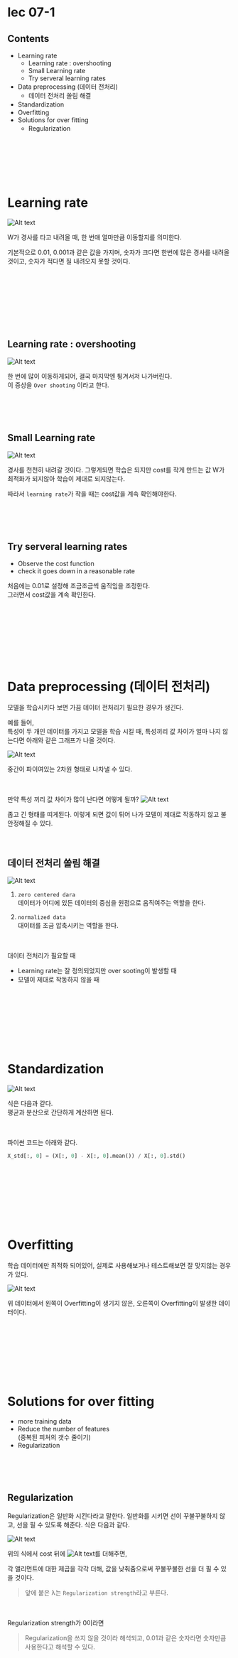 # lec 07-1

## Contents

- Learning rate
  - Learning rate : overshooting
  - Small Learning rate
  - Try serveral learning rates
- Data preprocessing (데이터 전처리)
  - 데이터 전처리 쏠림 해결
- Standardizationㅤ
- Overfitting
- Solutions for over fitting
  - Regularization
    ㅤ

ㅤ

ㅤ

ㅤ

# Learning rate

![Alt text](image.png)

W가 경사를 타고 내려올 때, 한 번애 얼마만큼 이동할지를 의미한다.

기본적으로 0.01, 0.001과 같은 값을 가지며, 숫자가 크다면 한번에 많은 경사를 내려올 것이고, 숫자가 적다면 질 내려오지 못할 것이다.

ㅤ

ㅤ

ㅤ

ㅤ

## Learning rate : overshooting

![Alt text](image-1.png)

한 번에 많이 이동하게되어, 결국 마지막엔 튕겨서저 나가버린다.  
이 증상을 `Over shooting` 이라고 한다.

ㅤ

ㅤ

## Small Learning rate

![Alt text](image-2.png)

경사를 천천히 내려갈 것이다.
그렇게되면 학습은 되지만 cost를 작게 만드는 값 W가 최적화가 되지않아 학습이 제대로 되지않는다.

따라서 `learning rate`가 작을 때는 cost값을 계속 확인해야한다.

ㅤ

ㅤ

## Try serveral learning rates

- Observe the cost function
- check it goes down in a reasonable rate

처음에는 0.01로 설정해 조금조금씩 움직임을 조정한다.  
그러면서 cost값을 계속 확인한다.

ㅤ

ㅤ

ㅤ

ㅤ

# Data preprocessing (데이터 전처리)

모델을 학습시키다 보면 가끔 데이터 전처리기 필요한 경우가 생긴다.

예를 들어,  
특성이 두 개인 데이터를 가지고 모델을 학습 시킬 때, 특성끼리 값 차이가 얼마 나지 않는다면 아래와 같은 그래프가 나올 것이다.

![Alt text](image-3.png)

중간이 파이여있는 2차원 형태로 나차낼 수 있다.

ㅤ

만약 특성 끼리 값 차이가 많이 난다면 어떻게 될까?
![Alt text](image-4.png)

좁고 긴 형태를 띠게된다. 이렇게 되면 값이 튀어 나가 모델이 제대로 작동하지 않고 불안정해질 수 있다.

ㅤ

## 데이터 전처리 쏠림 해결

![Alt text](image-5.png)

1. `zero centered dara `  
   데이터가 어디에 있든 데이터의 중심을 원점으로 움직여주는 역할을 한다.

2. `normalized data`  
   대이터를 조금 압축시키는 역할을 한다.

ㅤ

대이터 전처리가 필요할 때

- Learning rate는 잘 정의되었지만 over sooting이 발생할 때
- 모델이 제대로 작동하지 않을 때

ㅤ

ㅤ

ㅤ

ㅤ

# Standardization

![Alt text](image-6.png)

식은 다음과 같다.  
평균과 분산으로 간단하게 계산하면 된다.

ㅤ

파이썬 코드는 아래와 같다.

```py
X_std[:, 0] = (X[:, 0] - X[:, 0].mean()) / X[:, 0].std()
```

ㅤ

ㅤ

ㅤ

ㅤ

# Overfitting

학습 데이터에만 최적화 되어있어, 실제로 사용해보거나 테스트해보면 잘 맞지않는 경우가 있다.

![Alt text](image-7.png)

위 데이터에서 왼쪽이 Overfitting이 생기지 않은, 오른쪽이 Overfitting이 발생한 데이터이다.

ㅤ

ㅤ

ㅤ

ㅤ

# Solutions for over fitting

- more training data
- Reduce the number of features  
  (중복된 피처의 갯수 줄이기)
- Regularization

ㅤ

ㅤ

## Regularization

Regularization은 일반화 시킨다라고 말한다.
일반화를 시키면 선이 꾸불꾸불하지 않고, 선을 필 수 있도록 해준다.
식은 다음과 같다.

![Alt text](image-8.png)

위의 식에서 cost 뒤에 ![Alt text](image-9.png)를 더해주면,

각 앨리먼트에 대한 제곱을 각각 더해, 값을 낮춰줌으로써 꾸불꾸불한 선을 더 필 수 있을 것이다.

> 앞에 붙은 λ는 `Regularization strength`라고 부른다.

ㅤ

Regularization strength가 0이라면

> Regularization을 쓰지 않을 것이라 해석되고,
> 0.01과 같은 숫자라면
> 숫자만큼 사용한다고 해석할 수 있다.
